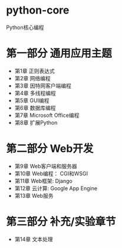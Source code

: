 # python-core

Python核心编程

# 第一部分 通用应用主题

* 第1章 正则表达式
* 第2章 网络编程
* 第3章 因特网客户端编程
* 第4章 多线程编程
* 第5章 GUI编程
* 第6章 数据库编程
* 第7章 Microsoft Office编程
* 第8章 扩展Python

# 第二部分 Web开发

* 第9章 Web客户端和服务器
* 第10章 Web编程： CGI和WSGI
* 第11章 Web框架: Django
* 第12章 云计算: Google App Engine
* 第13章 Web服务

# 第三部分 补充/实验章节

* 第14章 文本处理